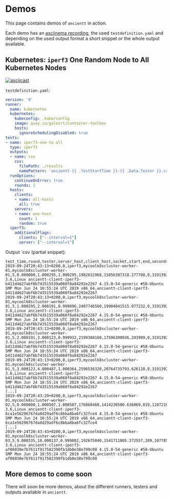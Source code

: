 # Demos

This page contains demos of `ancientt` in action.

Each demo has an [asciinema recording](https://asciinema.org/), the used `testdefinition.yaml` and depending on the used output format a short snippet or the whole output available.

## Kubernetes: `iperf3` One Random Node to All Kubernetes Nodes

[![asciicast](https://asciinema.org/a/kCpLvkjVRAMcyYraBz2ZIp5h6.svg)](https://asciinema.org/a/kCpLvkjVRAMcyYraBz2ZIp5h6)

`testdefinition.yaml`:
```yaml
version: '0'
runner:
  name: kubernetes
  kubernetes:
    kubeconfig: .kube/config
    image: quay.io/galexrt/container-toolbox
    hosts:
      ignoreSchedulingDisabled: true
tests:
- name: iperf3-one-to-all
  type: iperf3
  outputs:
  - name: csv
    csv:
      filePath: ./results
      namePattern: 'ancientt-{{ .TestStartTime }}-{{ .Data.Tester }}.csv'
  runOptions:
    continueOnError: true
    rounds: 1
  hosts:
    clients:
    - name: all-hosts
      all: true
    servers:
    - name: one-host
      count: 1
      random: true
  iperf3:
    additionalFlags:
      clients: ["--interval=1"]
      server: ["--interval=1"]
```

Output `csv (partial snippet):
```csv
test_time,round,tester,server_host,client_host,socket,start,end,seconds,bytes,bits_per_second,retransmits,snd_cwnd,rtt,rttvar,pmtu,omitted,iperf3_version,system_info,additional_info
2019-09-24T20:43:13+0200,0,iperf3,mycoolk8scluster-worker-01,mycoolk8scluster-worker-01,5,0.000000,1.000295,1.000295,1982632968,15856387318.277708,0,3191392,308,384,1500,false,iperf 3.6,Linux ancientt-client-iperf3-b411d4627abf6b743515539a060f8a84292e2267 4.15.0-54-generic #58-Ubuntu SMP Mon Jun 24 10:55:24 UTC 2019 x86_64,ancientt-client-iperf3-b411d4627abf6b743515539a060f8a84292e2267
2019-09-24T20:43:13+0200,0,iperf3,mycoolk8scluster-worker-01,mycoolk8scluster-worker-01,5,1.000295,2.000191,0.999896,2487746560,19904041515.077232,0,3191392,246,310,1500,false,iperf 3.6,Linux ancientt-client-iperf3-b411d4627abf6b743515539a060f8a84292e2267 4.15.0-54-generic #58-Ubuntu SMP Mon Jun 24 10:55:24 UTC 2019 x86_64,ancientt-client-iperf3-b411d4627abf6b743515539a060f8a84292e2267
2019-09-24T20:43:13+0200,0,iperf3,mycoolk8scluster-worker-01,mycoolk8scluster-worker-01,5,2.000191,3.000123,0.999932,2199388160,17596300936.243999,0,3191392,761,622,1500,false,iperf 3.6,Linux ancientt-client-iperf3-b411d4627abf6b743515539a060f8a84292e2267 4.15.0-54-generic #58-Ubuntu SMP Mon Jun 24 10:55:24 UTC 2019 x86_64,ancientt-client-iperf3-b411d4627abf6b743515539a060f8a84292e2267
2019-09-24T20:43:13+0200,0,iperf3,mycoolk8scluster-worker-01,mycoolk8scluster-worker-01,5,3.000123,4.000487,1.000364,2596536320,20764735793.626110,0,3191392,262,322,1500,false,iperf 3.6,Linux ancientt-client-iperf3-b411d4627abf6b743515539a060f8a84292e2267 4.15.0-54-generic #58-Ubuntu SMP Mon Jun 24 10:55:24 UTC 2019 x86_64,ancientt-client-iperf3-b411d4627abf6b743515539a060f8a84292e2267
[...]
2019-09-24T20:43:29+0200,0,iperf3,mycoolk8scluster-worker-01,mycoolk8scluster-worker-02,5,0.000000,1.000507,1.000507,176868460,1414230500.636069,819,1107216,5421,1645,1450,false,iperf 3.6,Linux ancientt-client-iperf3-6ca1e56296767da8d29adf6c8bba8ba6fc32fce4 4.15.0-54-generic #58-Ubuntu SMP Mon Jun 24 10:55:24 UTC 2019 x86_64,ancientt-client-iperf3-6ca1e56296767da8d29adf6c8bba8ba6fc32fce4
[...]
2019-09-24T20:43:43+0200,0,iperf3,mycoolk8scluster-worker-01,mycoolk8scluster-worker-03,5,9.000335,10.000137,0.999802,192675840,1541711805.372557,289,1077858,3027,325,1450,false,iperf 3.6,Linux ancientt-client-iperf3-af06030e7b7611f917582390fb1db0e38e799c08 4.15.0-54-generic #58-Ubuntu SMP Mon Jun 24 10:55:24 UTC 2019 x86_64,ancientt-client-iperf3-af06030e7b7611f917582390fb1db0e38e799c08
```

## More demos to come soon

There will soon be more demos, about the different runners, testers and outputs available in `ancientt`.